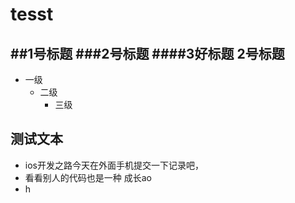# tesst
##1号标题
###2号标题
####3好标题
2号标题
-----
* 一级
  * 二级
    *  三级 
## 测试文本
* ios开发之路今天在外面手机提交一下记录吧，
* 看看别人的代码也是一种 成长ao
* h
